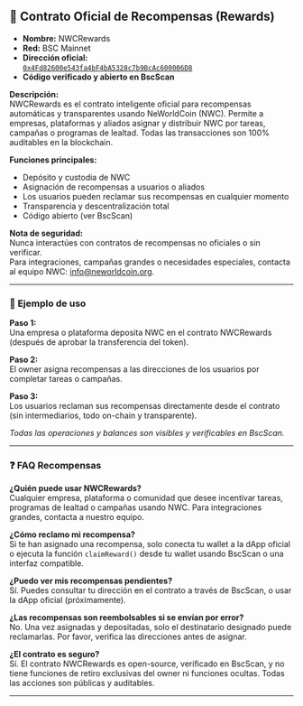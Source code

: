 ## 🏅 Contrato Oficial de Recompensas (Rewards)

- **Nombre:** NWCRewards
- **Red:** BSC Mainnet
- **Dirección oficial:**  
  [`0x4Fd82600e543fa4bF4bA5328c7b9BcAc600006D8`](https://bscscan.com/address/0x4Fd82600e543fa4bF4bA5328c7b9BcAc600006D8)
- **Código verificado y abierto en BscScan**

**Descripción:**  
NWCRewards es el contrato inteligente oficial para recompensas automáticas y transparentes usando NeWorldCoin (NWC). Permite a empresas, plataformas y aliados asignar y distribuir NWC por tareas, campañas o programas de lealtad. Todas las transacciones son 100% auditables en la blockchain.

**Funciones principales:**  
- Depósito y custodia de NWC  
- Asignación de recompensas a usuarios o aliados  
- Los usuarios pueden reclamar sus recompensas en cualquier momento  
- Transparencia y descentralización total  
- Código abierto (ver BscScan)

**Nota de seguridad:**  
Nunca interactúes con contratos de recompensas no oficiales o sin verificar.  
Para integraciones, campañas grandes o necesidades especiales, contacta al equipo NWC: [info@neworldcoin.org](mailto:info@neworldcoin.org).

---

### 🔗 Ejemplo de uso

**Paso 1:**  
Una empresa o plataforma deposita NWC en el contrato NWCRewards (después de aprobar la transferencia del token).

**Paso 2:**  
El owner asigna recompensas a las direcciones de los usuarios por completar tareas o campañas.

**Paso 3:**  
Los usuarios reclaman sus recompensas directamente desde el contrato (sin intermediarios, todo on-chain y transparente).

*Todas las operaciones y balances son visibles y verificables en BscScan.*

---

### ❓ FAQ Recompensas

**¿Quién puede usar NWCRewards?**  
Cualquier empresa, plataforma o comunidad que desee incentivar tareas, programas de lealtad o campañas usando NWC. Para integraciones grandes, contacta a nuestro equipo.

**¿Cómo reclamo mi recompensa?**  
Si te han asignado una recompensa, solo conecta tu wallet a la dApp oficial o ejecuta la función `claimReward()` desde tu wallet usando BscScan o una interfaz compatible.

**¿Puedo ver mis recompensas pendientes?**  
Sí. Puedes consultar tu dirección en el contrato a través de BscScan, o usar la dApp oficial (próximamente).

**¿Las recompensas son reembolsables si se envían por error?**  
No. Una vez asignadas y depositadas, solo el destinatario designado puede reclamarlas. Por favor, verifica las direcciones antes de asignar.

**¿El contrato es seguro?**  
Sí. El contrato NWCRewards es open-source, verificado en BscScan, y no tiene funciones de retiro exclusivas del owner ni funciones ocultas. Todas las acciones son públicas y auditables.

---
